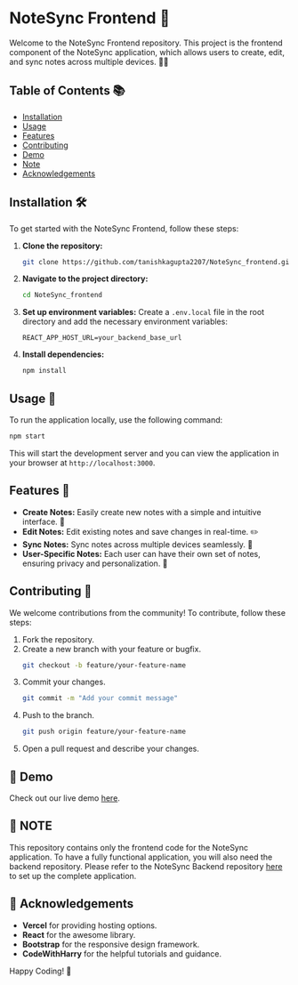 # NoteSync Frontend 🚀

Welcome to the NoteSync Frontend repository. This project is the frontend component of the NoteSync application, which allows users to create, edit, and sync notes across multiple devices. 📝✨

## Table of Contents 📚

- [Installation](#installation-️)
- [Usage](#usage-)
- [Features](#features-)
- [Contributing](#contributing-)
- [Demo](#-demo)
- [Note](#-note)
- [Acknowledgements](#-acknowledgements)

## Installation 🛠️

To get started with the NoteSync Frontend, follow these steps:

1. **Clone the repository:**
    ```bash
    git clone https://github.com/tanishkagupta2207/NoteSync_frontend.git
    ```
2. **Navigate to the project directory:**
    ```bash
    cd NoteSync_frontend
    ```

3. **Set up environment variables:**
    Create a `.env.local` file in the root directory and add the necessary environment variables:
    ```env
    REACT_APP_HOST_URL=your_backend_base_url
    ```

4. **Install dependencies:**
    ```bash
    npm install
    ```

## Usage 🚀

To run the application locally, use the following command:

```bash
npm start
```

This will start the development server and you can view the application in your browser at `http://localhost:3000`.

## Features 🌟

- **Create Notes:** Easily create new notes with a simple and intuitive interface. 📝
- **Edit Notes:** Edit existing notes and save changes in real-time. ✏️
- **Sync Notes:** Sync notes across multiple devices seamlessly. 🔄
- **User-Specific Notes:** Each user can have their own set of notes, ensuring privacy and personalization. 👤

## Contributing 🤝

We welcome contributions from the community! To contribute, follow these steps:

1. Fork the repository.
2. Create a new branch with your feature or bugfix.
    ```bash
    git checkout -b feature/your-feature-name
    ```
3. Commit your changes.
    ```bash
    git commit -m "Add your commit message"
    ```
4. Push to the branch.
    ```bash
    git push origin feature/your-feature-name
    ```
5. Open a pull request and describe your changes.

## 🎥 Demo

Check out our live demo [here](https://note-sync-frontend.vercel.app/).

## 📝 NOTE 

This repository contains only the frontend code for the NoteSync application. To have a fully functional application, you will also need the backend repository. Please refer to the NoteSync Backend repository [here](https://github.com/tanishkagupta2207/NoteSync_backend) to set up the complete application.

## 🙏 Acknowledgements

- **Vercel** for providing hosting options.
- **React** for the awesome library.
- **Bootstrap** for the responsive design framework.
- **CodeWithHarry** for the helpful tutorials and guidance.

Happy Coding! 🎉